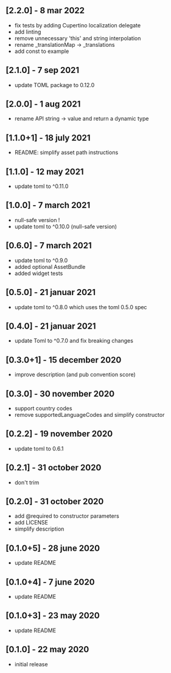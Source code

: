 ## [2.2.0] - 8 mar 2022
- fix tests by adding Cupertino localization delegate
- add linting
- remove unnecessary 'this' and string interpolation
- rename _translationMap -> _translations
- add const to example

## [2.1.0] - 7 sep 2021
- update TOML package to 0.12.0

## [2.0.0] - 1 aug 2021
- rename API string -> value and return a dynamic type

## [1.1.0+1] - 18 july 2021
- README: simplify asset path instructions

## [1.1.0] - 12 may 2021
- update toml to ^0.11.0

## [1.0.0] - 7 march 2021
- null-safe version !
- update toml to ^0.10.0 (null-safe version)

## [0.6.0] - 7 march 2021
- update toml to ^0.9.0
- added optional AssetBundle
- added widget tests

## [0.5.0] - 21 januar 2021
- update toml to ^0.8.0 which uses the toml 0.5.0 spec

## [0.4.0] - 21 januar 2021
- update Toml to ^0.7.0 and fix breaking changes

## [0.3.0+1] - 15 december 2020
- improve description (and pub convention score)

## [0.3.0] - 30 november 2020
- support country codes
- remove supportedLanguageCodes and simplify constructor

## [0.2.2] - 19 november 2020
- update toml to 0.6.1

## [0.2.1] - 31 october 2020
- don't trim

## [0.2.0] - 31 october 2020
- add @required to constructor parameters
- add LICENSE
- simplify description

## [0.1.0+5] - 28 june 2020
- update README

## [0.1.0+4] - 7 june 2020
- update README

## [0.1.0+3] - 23 may 2020
- update README

## [0.1.0] - 22 may 2020
- initial release
